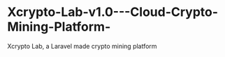 # Xcrypto-Lab-v1.0---Cloud-Crypto-Mining-Platform-
Xcrypto Lab, a Laravel made crypto mining platform
